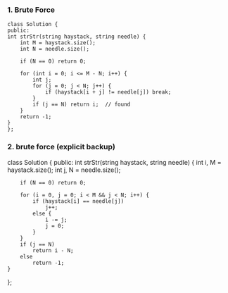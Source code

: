 ### 1. Brute Force

    class Solution {
    public:
    int strStr(string haystack, string needle) {
        int M = haystack.size();
        int N = needle.size();

        if (N == 0) return 0;

        for (int i = 0; i <= M - N; i++) {
            int j;
            for (j = 0; j < N; j++) {
                if (haystack[i + j] != needle[j]) break;
            }
            if (j == N) return i;  // found
        }
        return -1;
    }
    };


### 2. brute force (explicit backup)  
class Solution {
   public:
    int strStr(string haystack, string needle) {
        int i, M = haystack.size();
        int j, N = needle.size();

        if (N == 0) return 0;

        for (i = 0, j = 0; i < M && j < N; i++) {
            if (haystack[i] == needle[j])
                j++;
            else {
                i -= j;
                j = 0;
            }
        }
        if (j == N)
            return i - N;
        else
            return -1;
    }
};
